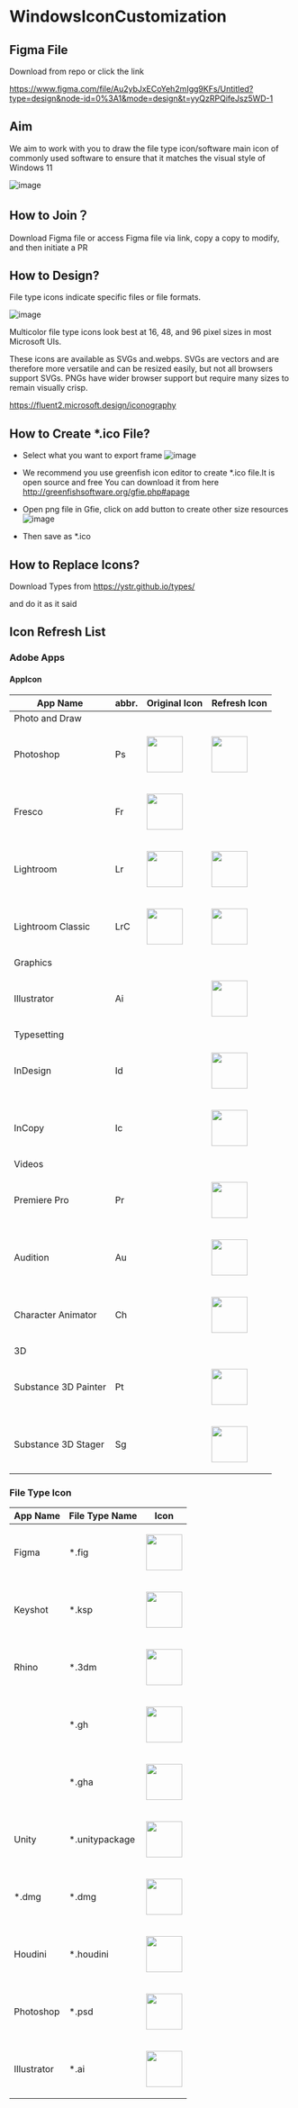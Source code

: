 # WindowsIconCustomization

## Figma File

Download from repo or click the link

https://www.figma.com/file/Au2ybJxECoYeh2mIgg9KFs/Untitled?type=design&node-id=0%3A1&mode=design&t=yyQzRPQifeJsz5WD-1


## Aim

We aim to work with you to draw the file type icon/software main icon of commonly used software to ensure that it matches the visual style of Windows 11

![image](https://github.com/MicaUI/WindowsIconCustomization/assets/6630660/043385eb-a228-48b5-859c-0ce79d42a7d1)


## How to Join？

Download Figma file or access Figma file via link, copy a copy to modify, and then initiate a PR

## How to Design?

File type icons indicate specific files or file formats.

![image](https://github.com/MicaUI/WindowsIconCustomization/assets/6630660/118fc610-a959-4d88-a1d1-366bab37c8d9)

Multicolor file type icons look best at 16, 48, and 96 pixel sizes in most Microsoft UIs.

These icons are available as SVGs and.webps. SVGs are vectors and are therefore more versatile and can be resized easily, but not all browsers support SVGs. PNGs have wider browser support but require many sizes to remain visually crisp.

https://fluent2.microsoft.design/iconography

## How to Create *.ico File?

- Select what you want to export frame
![image](https://github.com/MicaUI/WindowsIconCustomization/assets/6630660/0637fb1a-e674-44b3-acc6-31a7a281343d)

- We recommend you use greenfish icon editor to create *.ico file.It is open source and free
You can download it from here
http://greenfishsoftware.org/gfie.php#apage

- Open png file in Gfie, click on add button to create other size resources
![image](https://github.com/MicaUI/WindowsIconCustomization/assets/6630660/337f1902-d92d-43ab-87de-9d60555ad818)

- Then save as *.ico

## How to Replace Icons?

Download Types from
https://ystr.github.io/types/

and do it as it said

## Icon Refresh List

### Adobe Apps

#### AppIcon

| App Name  | abbr. | Original Icon | Refresh Icon |
| ------------- | ------------- | ------------- | ------------- |
| Photo and Draw | | |
| Photoshop | Ps | <P> <img src=https://upload.wikimedia.org/wikipedia/commons/thumb/a/af/Adobe_Photoshop_CC_icon.svg/1024px-Adobe_Photoshop_CC_icon.svg.png width=64 height=64>  </P> | <P> <img src=https://github.com/MicaUI/WindowsIconCustomization/assets/6630660/fa165d0e-5431-4b60-8783-dcec2b13b7ff width=64 height=64>  </P>|
| Fresco | Fr |  <P> <img src=https://upload.wikimedia.org/wikipedia/commons/thumb/7/7f/Adobe_Fresco_CC_icon.svg/1024px-Adobe_Fresco_CC_icon.svg.png width=64 height=64>  </P> | |
| Lightroom | Lr |  <P> <img src=https://upload.wikimedia.org/wikipedia/commons/thumb/b/b6/Adobe_Photoshop_Lightroom_CC_logo.svg/1024px-Adobe_Photoshop_Lightroom_CC_logo.svg.png width=64 height=64>  </P> | <P> <img src=https://github.com/MicaUI/WindowsIconCustomization/assets/6630660/864a9a72-c3f1-4d5e-88e3-89bc5277f447 width=64 height=64>  </P>|
| Lightroom Classic | LrC | <P> <img src=https://upload.wikimedia.org/wikipedia/commons/thumb/5/56/Adobe_Photoshop_Lightroom_Classic_CC_icon.svg/1024px-Adobe_Photoshop_Lightroom_Classic_CC_icon.svg.png width=64 height=64>  </P> | <P> <img src=https://github.com/MicaUI/WindowsIconCustomization/assets/6630660/864a9a72-c3f1-4d5e-88e3-89bc5277f447 width=64 height=64>  </P>|
| Graphics | | |
| Illustrator | Ai | | <P> <img src=https://github.com/MicaUI/WindowsIconCustomization/assets/6630660/1b9d1eec-c88b-4c9e-a172-34ee35e3a09e width=64 height=64>  </P>|
| Typesetting | | |
| InDesign | Id | | <P> <img src=https://github.com/MicaUI/WindowsIconCustomization/assets/6630660/46dcfb8f-e41d-4f6b-9d35-36157bceae04 width=64 height=64>  </P>|
| InCopy | Ic | | <P> <img src=https://github.com/MicaUI/WindowsIconCustomization/assets/6630660/ffccc3e5-3398-4a1b-b228-65bcf34753eb width=64 height=64>  </P>|
| Videos | | |
| Premiere Pro | Pr | | <P> <img src=https://github.com/MicaUI/WindowsIconCustomization/assets/6630660/f6fc0c9d-ea1e-4f08-9c40-fea365aca55a width=64 height=64>  </P>|
| Audition | Au | | <P> <img src=https://github.com/MicaUI/WindowsIconCustomization/assets/6630660/1ac8d3b3-7807-48f4-bf3f-5838afcf6224 width=64 height=64>  </P>|
| Character Animator | Ch | | <P> <img src=https://github.com/MicaUI/WindowsIconCustomization/assets/6630660/dae411e9-6800-4300-89f7-0b9c7da958ab width=64 height=64>  </P>|
| 3D | | |
| Substance 3D Painter | Pt | | <P> <img src=https://github.com/MicaUI/WindowsIconCustomization/assets/6630660/f38dc5f8-7cbb-4038-b0dc-6bc743de7981 width=64 height=64>  </P>|
| Substance 3D Stager | Sg | | <P> <img src=https://github.com/MicaUI/WindowsIconCustomization/assets/6630660/35f1d30c-c093-4477-890f-171ea103316e width=64 height=64>  </P>|


### File Type Icon

| App Name  | File Type Name  | Icon |
| ------------- | ------------- | ------------- |
| Figma | *.fig  | <P> <img src=https://github.com/MicaUI/WindowsIconCustomization/assets/6630660/5bd0ad70-5f7f-427c-89a6-7c986ced0a39 width=64 height=64>  </P>|
| Keyshot | *.ksp  | <P> <img src=https://github.com/MicaUI/WindowsIconCustomization/assets/6630660/ceb26172-11ef-4063-a8b1-bcf8d5db8549 width=64 height=64>  </P>|
| Rhino | *.3dm  | <P> <img src=https://github.com/MicaUI/WindowsIconCustomization/assets/6630660/0304a1e3-d480-49cf-9a4a-cf88f132c45b width=64 height=64>  </P>|
| | *.gh | <P> <img src=https://github.com/MicaUI/WindowsIconCustomization/assets/6630660/7d181b0e-a1fe-4b14-9bf7-fbba862fe00c width=64 height=64>  </P>|
| | *.gha | <P> <img src=https://github.com/MicaUI/WindowsIconCustomization/assets/6630660/a06945c4-950c-4035-a001-55c4ad2233ee width=64 height=64>  </P>
| Unity | *.unitypackage |<P> <img src=https://github.com/MicaUI/WindowsIconCustomization/assets/6630660/b16c96ec-311b-40d2-b7db-608026e19436 width=64 height=64>  </P>
| *.dmg |*.dmg | <P> <img src=https://github.com/MicaUI/WindowsIconCustomization/assets/6630660/f3df5055-f72c-4acc-b6ee-891d76814e79 width=64 height=64>  </P>
| Houdini | *.houdini | <P> <img src=https://github.com/MicaUI/WindowsIconCustomization/assets/6630660/ee5509e8-2ffb-4b6c-a469-c7dac98db40a width=64 height=64>  </P>
| Photoshop | *.psd | <P> <img src=https://github.com/MicaUI/WindowsIconCustomization/assets/6630660/24cb9a8b-a1c4-4950-acb6-6a453db1e1ee width=64 height=64>  </P>
| Illustrator | *.ai | <P> <img src=https://github.com/MicaUI/WindowsIconCustomization/assets/6630660/d838160d-d84b-415d-8d90-fcceff16e1a9 width=64 height=64>  </P>

